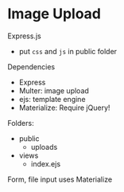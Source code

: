 # Image Upload

Express.js

- put `css` and `js` in public folder

Dependencies

- Express
- Multer: image upload
- ejs: template engine
- Materialize: Require jQuery!

Folders:

- public
  - uploads
- views
  - index.ejs

Form, file input uses Materialize
